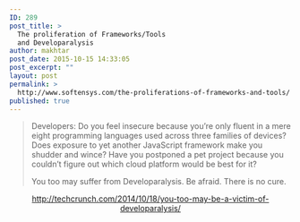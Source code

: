 ```yaml
---
ID: 289
post_title: >
  The proliferation of Frameworks/Tools
  and Developaralysis
author: makhtar
post_date: 2015-10-15 14:33:05
post_excerpt: ""
layout: post
permalink: >
  http://www.softensys.com/the-proliferations-of-frameworks-and-tools/
published: true
---
```

<blockquote>Developers: Do you feel insecure because you’re only fluent in a mere eight programming languages used across three families of devices? Does exposure to yet another JavaScript framework make you shudder and wince? Have you postponed a pet project because you couldn’t figure out which cloud platform would be best for it?

You too may suffer from Developaralysis. Be afraid. There is no cure.</blockquote>
<p style="text-align: center;"><a href="http://techcrunch.com/2014/10/18/you-too-may-be-a-victim-of-developaralysis/">http://techcrunch.com/2014/10/18/you-too-may-be-a-victim-of-developaralysis/</a></p>